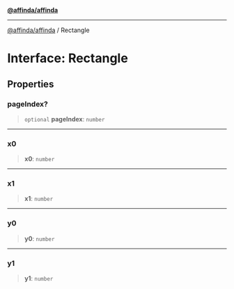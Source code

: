 [**@affinda/affinda**](../README.md)

***

[@affinda/affinda](../globals.md) / Rectangle

# Interface: Rectangle

## Properties

### pageIndex?

> `optional` **pageIndex**: `number`

***

### x0

> **x0**: `number`

***

### x1

> **x1**: `number`

***

### y0

> **y0**: `number`

***

### y1

> **y1**: `number`
